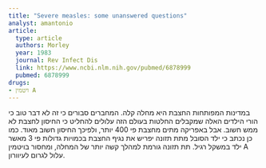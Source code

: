 ```yaml
---
title: "Severe measles: some unanswered questions"
analyst: amantonio
article:
  type: article
  authors: Morley
  year: 1983
  journal: Rev Infect Dis
  link: https://www.ncbi.nlm.nih.gov/pubmed/6878999
  pubmed: 6878999
drugs:
- ויטמין A
---
```


במדינות המפותחות החצבת היא מחלה קלה. המחברים סבורים כי זה לא דבר טוב כי הורי הילדים האלה שמקבלים החלטות בעולם הזה עלולים להחליט כי החיסון לחצבת לא ממש חשוב. אבל באפריקה מתים מחצבת פי 400 יותר, ולפיכך החיסון חשוב מאוד.
כמו כן נכתב כי ילד הסובל מתת תזונה יפריש את נגיף החצבת בכמויות גדולות פי 3 מאשר ילד במשקל רגיל. תת תזונה גורמת למהלך קשה יותר של המחלה, ומחסור בויטמין A עלול לגרום לעיוורון.
